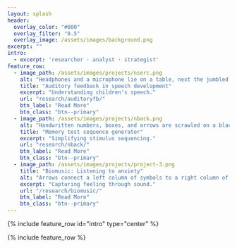 ```yaml
---
layout: splash
header:
  overlay_color: "#000"
  overlay_filter: "0.5"
  overlay_image: /assets/images/background.png
excerpt: ""
intro:
  - excerpt: 'researcher · analyst · strategist'
feature_row:
  - image_path: /assets/images/projects/nserc.png
    alt: "Headphones and a microphone lie on a table, next the jumbled headphone extension cord."
    title: "Auditory feedback in speech development"
    excerpt: "Understanding children's speech."
    url: "research/auditoryfb/"
    btn_label: "Read More"
    btn_class: "btn--primary"
  - image_path: /assets/images/projects/nback.png
    alt: "Handwritten numbers, boxes, and arrows are scrawled on a black background."
    title: "Memory test sequence generator"
    excerpt: "Simplifying stimulus sequencing."
    url: "research/nback/"
    btn_label: "Read More"
    btn_class: "btn--primary"    
  - image_path: /assets/images/projects/project-3.png
    title: "Biomusic: Listening to anxiety"
    alt: "Arrows connect a left column of symbols to a right column of symbols. A heart connects to a drum. Lungs connect to waves. A hand connects to a microphone. A thermometer connects to musicians."
    excerpt: "Capturing feeling through sound."
    url: "/research/biomusic/"
    btn_label: "Read More"
    btn_class: "btn--primary"
---
```


{% include feature_row id="intro" type="center" %}

{% include feature_row %}
